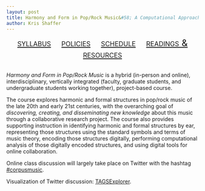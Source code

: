 ```yaml
---
layout: post
title: Harmony and Form in Pop/Rock Music&#58; A Computational Approach, CU–Boulder, May 2014
author: Kris Shaffer
---
```


<div style="text-align: center; font-size: 1.75em; font-variant: small-caps"><a href="./syllabus.html">syllabus</a>&nbsp;&nbsp;&nbsp;&nbsp;<a href="./policies.html">policies</a>&nbsp;&nbsp;&nbsp;&nbsp;<a href="./schedule.html">schedule</a>&nbsp;&nbsp;&nbsp;&nbsp;<a href="./readings.html">readings & resources</a></div><br/>

*Harmony and Form in Pop/Rock Music* is a hybrid (in-person and online), interdisciplinary, vertically integrated (faculty, graduate students, and undergraduate students working together), project-based course. 

The course explores harmonic and formal structures in pop/rock music of the late 20th and early 21st centuries, with the overarching goal of *discovering, creating, and disseminating new knowledge* about this music through a collaborative research project. The course also provides supporting instruction in identifying harmonic and formal structures by ear, representing those structures using the standard symbols and terms of music theory, encoding those structures digitally, performing computational analysis of those digitally encoded structures, and using digital tools for online collaboration.

Online class discussion will largely take place on Twitter with the hashtag [#corpusmusic](https://twitter.com/search?f=realtime&q=%23corpusmusic&src=typd).

Visualization of Twitter discussion: [TAGSExplorer](https://www.google.com/url?q=http://hawksey.info/tagsexplorer/?key%3DtT6fnN-vi5YD2qxMAXRNlMQ%26sheet%3Doaw&sa=D&usg=ALhdy2_e2jli3ZcS1quYIvxZdm533kBusQ).